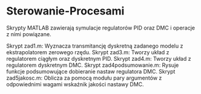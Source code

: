# Sterowanie-Procesami

Skrypty MATLAB zawierają symulacje regulatorów PID oraz DMC i operacje z nimi powiązane.

Skrypt zad1.m: Wyznacza transmitancję dyskretną zadanego modelu z ekstrapolatorem zerowego rzędu.
Skrypt zad3.m: Tworzy układ z regulatorem ciągłym oraz dyskretnym PID.
Skrypt zad4.m: Tworzy układ z regulatorem dyskretnym DMC.
Skrypt zad4podsumowanie.m: Rysuje funkcje podsumowujące dobieranie nastaw regulatora DMC.
Skrypt zad5jakosc.m: Oblicza za pomocą modułu pary argumentów z odpowiednimi wagami wskaźnik jakości nastawy DMC.

